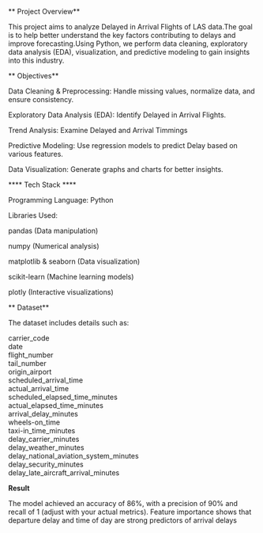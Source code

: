 ** Project Overview**

This project aims to analyze Delayed in Arrival Flights of LAS data.The goal is to help better understand the key factors contributing to delays and improve forecasting.Using Python, we perform data cleaning, exploratory data analysis (EDA), visualization, and predictive modeling to gain insights into this industry.

** Objectives**

Data Cleaning & Preprocessing: Handle missing values, normalize data, and ensure consistency.

Exploratory Data Analysis (EDA): Identify Delayed in Arrival Flights.

Trend Analysis: Examine Delayed and Arrival Timmings

Predictive Modeling: Use regression models to predict Delay based on various features.

Data Visualization: Generate graphs and charts for better insights.

**** Tech Stack ****

Programming Language: Python

Libraries Used:

pandas (Data manipulation)

numpy (Numerical analysis)

matplotlib & seaborn (Data visualization)

scikit-learn (Machine learning models)

plotly (Interactive visualizations)

** Dataset**

The dataset includes details such as:

carrier_code  
date	 
flight_number	  
tail_number	 
origin_airport	 
scheduled_arrival_time	 
actual_arrival_time	  
scheduled_elapsed_time_minutes	 
actual_elapsed_time_minutes	  
arrival_delay_minutes	 
wheels-on_time	 
taxi-in_time_minutes	 
delay_carrier_minutes	 
delay_weather_minutes	 
delay_national_aviation_system_minutes	 
delay_security_minutes	 
delay_late_aircraft_arrival_minutes


**Result**

The model achieved an accuracy of 86%, with a precision of 90% and recall of 1 (adjust with your actual metrics). Feature importance shows that departure delay and time of day are strong predictors of arrival delays
